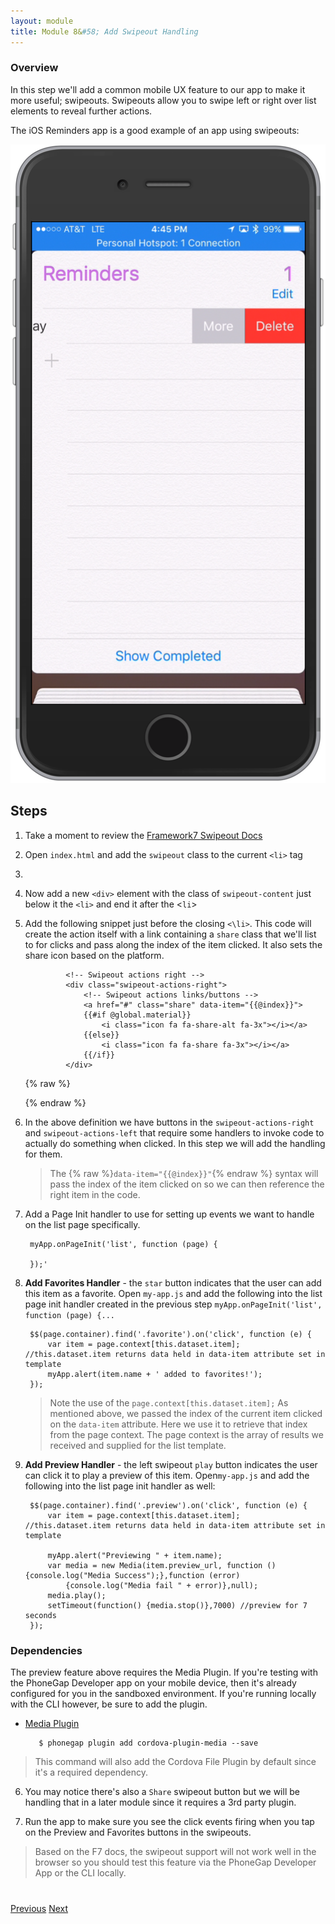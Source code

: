 ```yaml
---
layout: module
title: Module 8&#58; Add Swipeout Handling
---
```


### Overview
In this step we'll add a common mobile UX feature to our app to make it more useful; swipeouts. Swipeouts
allow you to swipe left or right over list elements to reveal further actions.

The iOS Reminders app is a good example of an app using swipeouts:

   <img class="screenshot-lg-center" src="images/remind2.png"/>

## Steps
1. Take a moment to review the [Framework7 Swipeout Docs](http://framework7.io/docs/swipeout.html)
1. Open `index.html` and add the `swipeout` class to the current `<li>` tag
      <li class="swipeout">

2. Now add a new `<div>` element with the class of `swipeout-content` just below it the `<li>`
and end it after the <`li`>

      <div class="swipeout-content">

2. Add the following snippet just before the closing `<\li>`. This code will create the action itself
with a link containing a `share` class that we'll list to for clicks and pass along the index of the
item clicked. It also sets the share icon based on the platform.

                <!-- Swipeout actions right -->                
                <div class="swipeout-actions-right">
                    <!-- Swipeout actions links/buttons -->
                    <a href="#" class="share" data-item="{{@index}}">
                    {{#if @global.material}}
                        <i class="icon fa fa-share-alt fa-3x"></i></a>
                    {{else}}
                        <i class="icon fa fa-share fa-3x"></i></a>
                    {{/if}}                      
                </div>




      {% raw %}

     {% endraw %}

2. In the above definition we have buttons in the `swipeout-actions-right` and `swipeout-actions-left` that require some handlers to invoke code to actually do something when clicked. In this
step we will add the handling for them.

   >The {% raw %}`data-item="{{@index}}"`{% endraw %} syntax will pass the index of the item clicked on so we can then reference the right item in the code.  

3. Add a Page Init handler to use for setting up events we want to handle on the list page specifically.

        myApp.onPageInit('list', function (page) {

        });'

4. **Add Favorites Handler** - the `star` button indicates that the user can add this item as a favorite. Open `my-app.js` and add the following into the list page
 init handler created in the previous step `myApp.onPageInit('list', function (page) {...`

        $$(page.container).find('.favorite').on('click', function (e) {
            var item = page.context[this.dataset.item]; //this.dataset.item returns data held in data-item attribute set in template
            myApp.alert(item.name + ' added to favorites!');
        });

   >Note the use of the `page.context[this.dataset.item];` As mentioned above, we passed the index of the current item clicked on the `data-item` attribute. Here
   we use it to retrieve that index from the page context. The page context is the array of results we received and supplied for the list template.


5. **Add Preview Handler** - the left swipeout `play` button indicates the user can click it to play a preview of this item. Open`my-app.js` and add the following into
the list page init handler as well:

        $$(page.container).find('.preview').on('click', function (e) {
            var item = page.context[this.dataset.item]; //this.dataset.item returns data held in data-item attribute set in template

            myApp.alert("Previewing " + item.name);
            var media = new Media(item.preview_url, function () {console.log("Media Success");},function (error)
                {console.log("Media fail " + error)},null);
            media.play();
            setTimeout(function() {media.stop()},7000) //preview for 7 seconds
        });

### Dependencies
  The preview feature above requires the Media Plugin. If you're testing with the PhoneGap Developer app on your mobile device, then it's already
  configured for you in the sandboxed environment. If you're running locally with the CLI however, be sure to add the plugin.

   - [Media Plugin](https://github.com/apache/cordova-plugin-media)

            $ phonegap plugin add cordova-plugin-media --save

  >This command will also add the Cordova File Plugin by default since it's a required dependency.

6. You may notice there's also a `Share` swipeout button but we will be handling that in a later module since it requires a 3rd party plugin.

7. Run the app to make sure you see the click events firing when you tap on the Preview and Favorites buttons in the swipeouts.

  >Based on the F7 docs, the swipeout support will not work well in the browser so you should test this feature via the PhoneGap Developer App or the CLI locally.

<div class="row" style="margin-top:40px;">
<div class="col-sm-12">
<a href="lesson6.html" class="btn btn-default"><i class="glyphicon glyphicon-chevron-left"></i> Previous</a>
<a href="lesson9.html" class="btn btn-default pull-right">Next <i class="glyphicon
glyphicon-chevron-right"></i></a>
</div>
</div>
